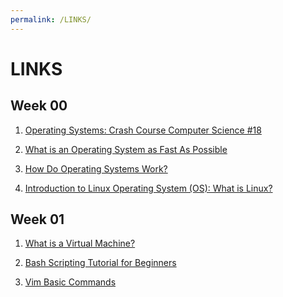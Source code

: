 ```yaml
---
permalink: /LINKS/
---
```


# LINKS

## Week 00

1. [Operating Systems: Crash Course Computer Science #18](https://www.youtube.com/watch?v=26QPDBe-NB8)<br>

2. [What is an Operating System as Fast As Possible](https://www.youtube.com/watch?v=pVzRTmdd9j0)<br>

3. [How Do Operating Systems Work?](https://www.youtube.com/watch?v=GjNp0bBrjmU)<br>

4. [Introduction to Linux Operating System (OS): What is Linux?](https://www.guru99.com/introduction-linux.html)<br>

## Week 01

1. [What is a Virtual Machine?](https://blog.stackpath.com/virtual-machine/)<br>

2. [Bash Scripting Tutorial for Beginners](https://linuxconfig.org/bash-scripting-tutorial-for-beginners)<br>

3. [Vim Basic Commands](https://vim.rtorr.com/)

